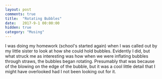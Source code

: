 ```yaml
---
layout: post
comments: true
title:  "Rotating Bubbles"
date:   2017-9-1 00:00:00
hidden: true
category: "Musing"
---
```


I was doing my homework (school's started again) when I was called out by my little sister to look at how she could hold bubbles. Evidently I did, but what struck me as interesting was how when we were inflating bubbles through straws, the bubbles began rotating. Presumably that was because of the blowing on the edge of the bubble, but it was a cool little detail that I might have overlooked had I not been looking out for it.

